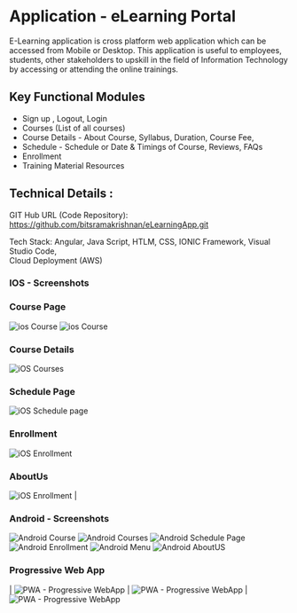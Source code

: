 # Application - eLearning Portal

E-Learning application is cross platform web application which can be accessed from Mobile or Desktop.
This application is useful to employees, students, other stakeholders to upskill in the field of 
Information Technology by accessing or attending the online trainings.

## Key Functional Modules

* Sign up , Logout, Login
* Courses (List of all courses)
* Course Details - About Course, Syllabus, Duration, Course Fee,
* Schedule - Schedule or Date & Timings of Course, Reviews, FAQs
* Enrollment
* Training Material Resources

## Technical Details :

GIT Hub URL (Code Repository): https://github.com/bitsramakrishnan/eLearningApp.git

Tech Stack:
	  Angular, Java Script, HTLM, CSS,
    IONIC Framework, Visual Studio Code,           
    Cloud Deployment (AWS) 

 ###  IOS  - Screenshots
### Course Page

![ios Course](/resources/screenshots/ios-course.png) 
![ios Course](/resources/screenshots/ios-course2.png) 
### Course Details
 ![iOS Courses](/resources/screenshots/ios-course-details1.png) 

### Schedule Page
 ![iOS Schedule page](/resources/screenshots/ios-course-schedule.png) 

### Enrollment
 ![iOS Enrollment](/resources/screenshots/ios-course-enroll-screen.png) 

### AboutUs
 ![iOS Enrollment](/resources/screenshots/ios-aboutus.png) |


 ###  Android  - Screenshots
 ![Android Course](/resources/screenshots/android-course.jpeg) 
 ![Android Courses](/resources/screenshots/android-course-details.jpeg) 
 ![Android Schedule Page](/resources/screenshots/android-schedule.jpeg) 
 ![Android Enrollment](/resources/screenshots/android-course-enroll.jpeg) 
 ![Android Menu](/resources/screenshots/menu.jpeg)
 ![Android AboutUS](/resources/screenshots/android-aboutus.jpeg) 

### Progressive Web App
| ![PWA - Progressive WebApp](/resources/screenshots/pwa1.JPG)
| ![PWA - Progressive WebApp](/resources/screenshots/pwa2.JPG)
| ![PWA - Progressive WebApp](/resources/screenshots/pwa3.JPG)

